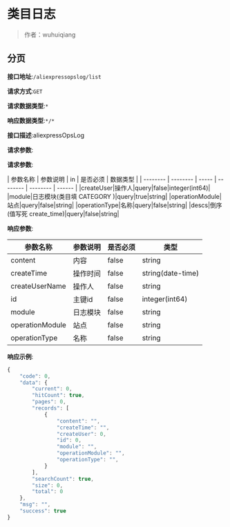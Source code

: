 # 类目日志

> 作者：wuhuiqiang

## 分页


**接口地址**:`/aliexpressopslog/list`


**请求方式**:`GET`


**请求数据类型**:`*`


**响应数据类型**:`*/*`


**接口描述**:aliexpressOpsLog


**请求参数**:


**请求参数**:


| 参数名称 | 参数说明 | in    | 是否必须 | 数据类型 |
| -------- | -------- | ----- | -------- | -------- | ------ |
|createUser|操作人|query|false|integer(int64)|
|module|日志模块(类目填 CATEGORY )|query|true|string|
|operationModule|站点|query|false|string|
|operationType|名称|query|false|string|
|descs|倒序(值写死 create_time)|query|false|string|


**响应参数**:


| 参数名称 | 参数说明 |是否必须| 类型 |
| -------- | -------- | ----- |----- | 
|content|内容|false|string|
|createTime|操作时间|false|string(date-time)|
|createUserName|操作人|false|string|
|id|主键id|false|integer(int64)|
|module|日志模块|false|string|
|operationModule|站点|false|string|
|operationType|名称|false|string|


**响应示例**:
```javascript
{
	"code": 0,
	"data": {
		"current": 0,
		"hitCount": true,
		"pages": 0,
		"records": [
			{
				"content": "",
				"createTime": "",
				"createUser": 0,
				"id": 0,
				"module": "",
				"operationModule": "",
				"operationType": "",
			}
		],
		"searchCount": true,
		"size": 0,
		"total": 0
	},
	"msg": "",
	"success": true
}
```